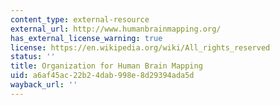```yaml
---
content_type: external-resource
external_url: http://www.humanbrainmapping.org/
has_external_license_warning: true
license: https://en.wikipedia.org/wiki/All_rights_reserved
status: ''
title: Organization for Human Brain Mapping
uid: a6af45ac-22b2-4dab-998e-8d29394ada5d
wayback_url: ''
---
```

